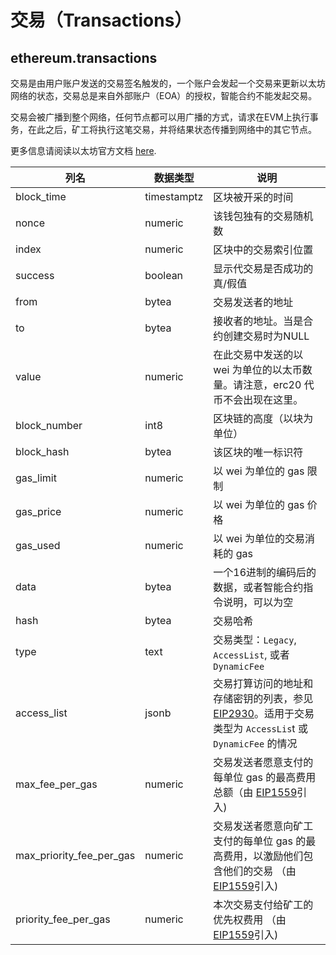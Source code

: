 # 交易（Transactions）

## ethereum.transactions

交易是由用户账户发送的交易签名触发的，一个账户会发起一个交易来更新以太坊网络的状态，交易总是来自外部账户（EOA）的授权，智能合约不能发起交易。

交易会被广播到整个网络，任何节点都可以用广播的方式，请求在EVM上执行事务，在此之后，矿工将执行这笔交易，并将结果状态传播到网络中的其它节点。

更多信息请阅读以太坊官方文档 [here](https://ethereum.org/en/developers/docs/transactions).

| **列名**              | **数据类型** | **说明**                                                                                                                                                                                        |
| ---------------------------- | ------------ | ------------------------------------------------------------------------------------------------------------------------------------------------------------------------------------------------------ |
| block\_time                  | timestamptz  | 区块被开采的时间                                                                                                                                       |
| nonce                        | numeric      | 该钱包独有的交易随机数                                                                                                                                                           |
| index                        | numeric      | 区块中的交易索引位置                                                                                                                                                           |
| success                      | boolean      | 显示代交易是否成功的真/假值                                                                                                                                             |
| from                         | bytea        | 交易发送者的地址                                                                                                                                                                                  |
| to                           | bytea        | 接收者的地址。当是合约创建交易时为NULL                                                                                                                                 |
| value                        | numeric      | 在此交易中发送的以 wei 为单位的以太币数量。请注意，erc20 代币不会出现在这里。                                                                                                       |
| block\_number                | int8         | 区块链的高度（以块为单位）                                                                                                                                                                 |
| block\_hash                  | bytea        | 该区块的唯一标识符                                                                                                                                                                     |
| gas\_limit                   | numeric      | 以 wei 为单位的 gas 限制                                                                                                                                                                                   |
| gas\_price                   | numeric      | 以 wei 为单位的 gas 价格                                                                                                                                                                                   |
| gas\_used                    | numeric      | 以 wei 为单位的交易消耗的 gas                                                                                                                                                             |
| data                         | bytea        | 一个16进制的编码后的数据，或者智能合约指令说明，可以为空                                                                                                                  |
| hash                         | bytea        | 交易哈希                                                                                                                                                                            |
| type                         | text         | 交易类型：`Legacy`, `AccessList`, 或者`DynamicFee`                                                                                                                                    |
| access\_list                 | jsonb        | 交易打算访问的地址和存储密钥的列表，参见 [EIP2930](https://eips.ethereum.org/EIPS/eip-2930)。适用于交易类型为 `AccessLis`t 或 `DynamicFee` 的情况 |
| max\_fee\_per\_gas           | numeric      | 交易发送者愿意支付的每单位 gas 的最高费用总额（由 [EIP1559](https://eips.ethereum.org/EIPS/eip-1559)引入)                                                              |
| max\_priority\_fee\_per\_gas | numeric      | 交易发送者愿意向矿工支付的每单位 gas 的最高费用，以激励他们包含他们的交易 （由 [EIP1559](https://eips.ethereum.org/EIPS/eip-1559)引入)                      |
| priority\_fee\_per\_gas      | numeric      | 本次交易支付给矿工的优先权费用 （由 [EIP1559](https://eips.ethereum.org/EIPS/eip-1559)引入)                                                                         |

